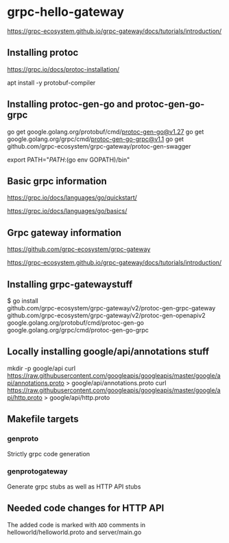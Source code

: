 
# grpc-hello-gateway


https://grpc-ecosystem.github.io/grpc-gateway/docs/tutorials/introduction/

## Installing protoc


https://grpc.io/docs/protoc-installation/

apt install -y protobuf-compiler

## Installing protoc-gen-go and protoc-gen-go-grpc


go get google.golang.org/protobuf/cmd/protoc-gen-go@v1.27
go get google.golang.org/grpc/cmd/protoc-gen-go-grpc@v1.1
go get github.com/grpc-ecosystem/grpc-gateway/protoc-gen-swagger


export PATH="$PATH:$(go env GOPATH)/bin"


## Basic grpc information


https://grpc.io/docs/languages/go/quickstart/

https://grpc.io/docs/languages/go/basics/

## Grpc gateway information


https://github.com/grpc-ecosystem/grpc-gateway

https://grpc-ecosystem.github.io/grpc-gateway/docs/tutorials/introduction/


## Installing grpc-gatewaystuff

$ go install \
    github.com/grpc-ecosystem/grpc-gateway/v2/protoc-gen-grpc-gateway \
    github.com/grpc-ecosystem/grpc-gateway/v2/protoc-gen-openapiv2 \
    google.golang.org/protobuf/cmd/protoc-gen-go \
    google.golang.org/grpc/cmd/protoc-gen-go-grpc

## Locally installing google/api/annotations stuff


mkdir -p google/api
curl https://raw.githubusercontent.com/googleapis/googleapis/master/google/api/annotations.proto > google/api/annotations.proto
curl https://raw.githubusercontent.com/googleapis/googleapis/master/google/api/http.proto > google/api/http.proto

## Makefile targets

### genproto

Strictly grpc code generation

### genprotogateway

Generate grpc stubs as well as HTTP API stubs

## Needed code changes for HTTP API

The added code is marked with `ADD` comments in helloworld/helloworld.proto and server/main.go



